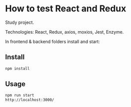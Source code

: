 # How to test React and Redux

Study project.

Technologies: React, Redux, axios, moxios, Jest, Enzyme.


In frontend & backend folders install and start:

## Install

````bash
npm install
````

## Usage

````bash
npm run start
http://localhost:3000/
````
